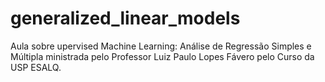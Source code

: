 # generalized_linear_models
Aula sobre upervised Machine Learning: Análise de Regressão Simples e Múltipla ministrada pelo Professor Luiz Paulo Lopes Fávero pelo Curso da USP ESALQ.
